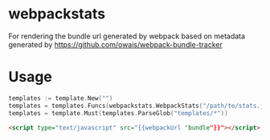 # webpackstats
  For rendering the bundle url generated by webpack based on metadata generated by https://github.com/owais/webpack-bundle-tracker

# Usage

  ```go
  templates := template.New("")
  templates = templates.Funcs(webpackstats.WebpackStats("/path/to/stats.json"))
  templates = template.Must(templates.ParseGlob("templates/*"))
  ```

  ```html
  <script type="text/javascript" src="{{webpackUrl "bundle"}}"></script>
  ```
